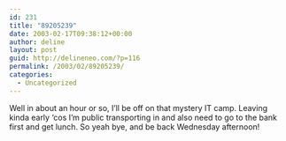```yaml
---
id: 231
title: "89205239"
date: 2003-02-17T09:38:12+00:00
author: deline
layout: post
guid: http://delineneo.com/?p=116
permalink: /2003/02/89205239/
categories:
  - Uncategorized
---
```

Well in about an hour or so, I&#8217;ll be off on that mystery IT camp. Leaving kinda early &#8216;cos I&#8217;m public transporting in and also need to go to the bank first and get lunch. So yeah bye, and be back Wednesday afternoon!